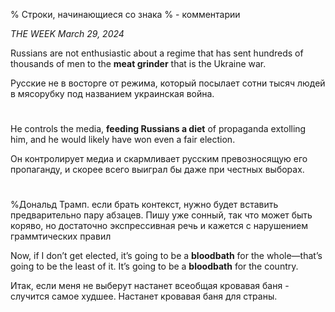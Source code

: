 % Строки, начинающиеся со знака % - комментарии

_THE WEEK March 29, 2024_

Russians are not enthusiastic about a regime that has sent hundreds of thousands of men to the **meat grinder** that is the Ukraine war.

Русские не в восторге от режима, который посылает сотни тысяч людей в мясорубку под названием украинская война.

#

He controls the media, **feeding Russians a diet** of propaganda extolling him, and he would likely have won even a fair election.

Он контролирует медиа и скармливает русским превозносящую его пропаганду, и скорее всего выиграл бы даже при честных выборах.

#
%Дональд Трамп. если брать контекст, нужно будет вставить предварительно пару абзацев. Пишу уже сонный, так что может быть коряво, но достаточно экспрессивная речь и кажется с нарушением граммтических правил

Now, if I don’t get elected, it’s going to be a **bloodbath** for the whole—that’s going to be the least of it. It’s going to be a **bloodbath** for the country.

Итак, если меня не выберут настанет всеобщая кровавая баня - случится самое худшее. Настанет кровавая баня для страны.
